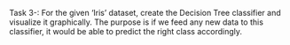 Task 3-: For the given ‘Iris’ dataset, create the Decision Tree classifier and visualize it graphically. The purpose is if we feed any new data to this classifier, it would be able to predict the right class accordingly.

